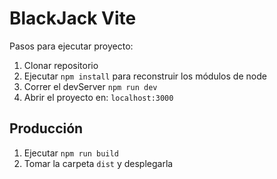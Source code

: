 # BlackJack Vite

Pasos para ejecutar proyecto:

1. Clonar repositorio
2. Ejecutar  ```npm install``` para reconstruir los módulos de node
3. Correr el devServer ```npm run dev```
4. Abrir el proyecto en: ```localhost:3000```

## Producción

1. Ejecutar ```npm run build```
2. Tomar la carpeta ```dist``` y desplegarla